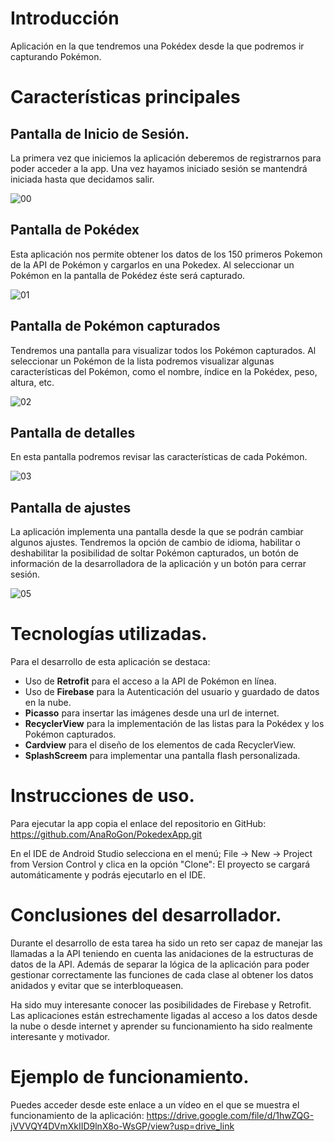 # Introducción
Aplicación en la que tendremos una Pokédex desde la que podremos ir capturando Pokémon. 


# Características principales
## Pantalla de Inicio de Sesión. 
La primera vez que iniciemos la aplicación deberemos de registrarnos para poder acceder a la app. 
Una vez hayamos iniciado sesión se mantendrá iniciada hasta que decidamos salir. 

![00](https://github.com/user-attachments/assets/2acc63e7-a51b-4c2b-b2dc-1683bb8ad5e5)

## Pantalla de Pokédex
Esta aplicación nos permite obtener los datos de los 150 primeros Pokemon de la API de Pokémon y cargarlos en una Pokedex.
Al seleccionar un Pokémon en la pantalla de Pokédez éste será capturado.

![01](https://github.com/user-attachments/assets/9af3b2ea-bba1-45f8-a89d-3b16c2f36553)

## Pantalla de Pokémon capturados
Tendremos una pantalla para visualizar todos los Pokémon capturados.
Al seleccionar un Pokémon de la lista podremos visualizar algunas características del Pokémon, 
como el nombre, índice en la Pokédex, peso, altura, etc. 

![02](https://github.com/user-attachments/assets/71b68a97-d139-4698-b380-bcd9c3cbdb99)

## Pantalla de detalles
En esta pantalla podremos revisar las características de cada Pokémon. 

![03](https://github.com/user-attachments/assets/2a5dc738-7dd7-4ee0-9a16-4832e3fb9a88)

## Pantalla de ajustes
La aplicación implementa una pantalla desde la que se podrán cambiar algunos ajustes. 
Tendremos la opción de cambio de idioma, habilitar o deshabilitar la posibilidad de soltar Pokémon capturados,
un botón de información de la desarrolladora de la aplicación y un botón para cerrar sesión. 

![05](https://github.com/user-attachments/assets/f32e7e61-9f7e-4eca-a96b-39d634392fe0)

# Tecnologías utilizadas. 

Para el desarrollo de esta aplicación se destaca: 
* Uso de **Retrofit** para el acceso a la API de Pokémon en línea.
* Uso de **Firebase** para la Autenticación del usuario y guardado de datos en la nube.
* **Picasso** para insertar las imágenes desde una url de internet.
* **RecyclerView** para la implementación de las listas para la Pokédex y los Pokémon capturados.
* **Cardview** para el diseño de los elementos de cada RecyclerView.
* **SplashScreem** para implementar una pantalla flash personalizada.
  
# Instrucciones de uso.

Para ejecutar la app copia el enlace del repositorio en GitHub: <https://github.com/AnaRoGon/PokedexApp.git>

En el IDE de Android Studio selecciona en el menú; 
File -> New -> Project from Version Control y clica en la opción "Clone": 
El proyecto se cargará automáticamente y podrás ejecutarlo en el IDE. 

# Conclusiones del desarrollador.

Durante el desarrollo de esta tarea ha sido un reto ser capaz de manejar las llamadas a la API
teniendo en cuenta las anidaciones de la estructuras de datos de la API.
Además de separar la lógica de la aplicación para poder gestionar correctamente las funciones de cada
clase al obtener los datos anidados y evitar que se interbloqueasen.

Ha sido muy interesante conocer las posibilidades de Firebase y Retrofit. Las aplicaciones están estrechamente
ligadas al acceso a los datos desde la nube o desde internet y aprender su funcionamiento ha sido realmente interesante y motivador.

# Ejemplo de funcionamiento.

Puedes acceder desde este enlace a un vídeo en el que se muestra el funcionamiento de la aplicación: 
<https://drive.google.com/file/d/1hwZQG-jVVVQY4DVmXkIID9lnX8o-WsGP/view?usp=drive_link>


